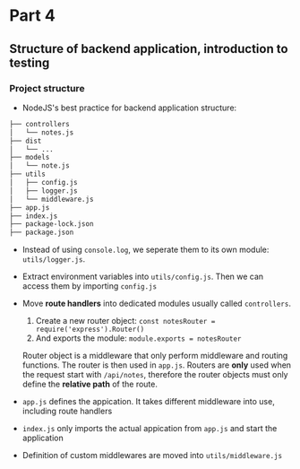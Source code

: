# Part 4

## Structure of backend application, introduction to testing

### Project structure
* NodeJS's best practice for backend application structure:
```txt
├── controllers
│   └── notes.js
├── dist
│   └── ...
├── models
│   └── note.js
├── utils
│   ├── config.js
│   ├── logger.js
│   └── middleware.js  
├── app.js
├── index.js
├── package-lock.json
├── package.json
```

* Instead of using `console.log`, we seperate them to its own module: `utils/logger.js`. 

* Extract environment variables into `utils/config.js`. Then we can access them by importing `config.js`

* Move **route handlers** into dedicated modules usually called `controllers`.
    1. Create a new router object: `const notesRouter = require('express').Router()`
    2. And exports the module: `module.exports = notesRouter`

    Router object is a middleware that only perform middleware and routing functions. The router is then used in `app.js`. Routers are **only** used when the request start with `/api/notes`, therefore the router objects must only define the **relative path** of the route.

* `app.js` defines the appication. It takes different middleware into use, including route handlers
* `index.js` only imports the actual appication from `app.js` and start the application

* Definition of custom middlewares are moved into `utils/middleware.js`